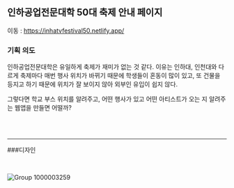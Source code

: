 ## 인하공업전문대학 50대 축제 안내 페이지

이동 : https://inhatvfestival50.netlify.app/



### 기획 의도 

인하공업전문대학은 유일하게 축제가 재미가 없는 것 같다. 
이유는 인하대, 인천대와 다르게 축제마다 매번 행사 위치가 바뀌기 때문에 학생들이 혼동이 많이 있고, 또 건물을 등지고 하기 때문에 위치가 잘 보이지 않아 외부인 유입이 쉽지 않다.

그렇다면 학교 부스 위치를 알려주고, 어떤 행사가 있고 어떤 아티스트가 오는 지 알려주는 웹앱을 만들면 어떨까? 


<br><br>
<hr>

###디자인

<br>


![Group 1000003259](https://github.com/user-attachments/assets/4cafe5cc-2e73-4d7b-80a9-e6034bed5451)
